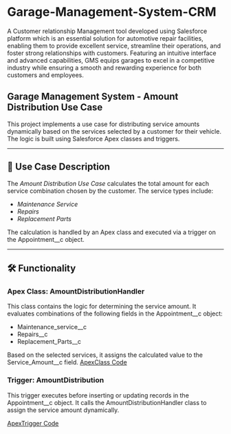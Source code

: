 # Garage-Management-System-CRM


A Customer relationship Management tool developed using Salesforce platform which is an essential solution for automotive repair facilities, enabling them to provide excellent service, streamline their operations, and foster strong relationships with customers. Featuring an intuitive interface and advanced capabilities, GMS equips garages to excel in a competitive industry while ensuring a smooth and rewarding experience for both customers and employees.

## Garage Management System - Amount Distribution Use Case

This project implements a use case for distributing service amounts dynamically based on the services selected by a customer for their vehicle. The logic is built using Salesforce Apex classes and triggers.

---

## 📝 Use Case Description

The *Amount Distribution Use Case* calculates the total amount for each service combination chosen by the customer. The service types include:

- *Maintenance Service*
- *Repairs*
- *Replacement Parts*

The calculation is handled by an Apex class and executed via a trigger on the Appointment__c object.

---

## 🛠 Functionality

### Apex Class: AmountDistributionHandler
This class contains the logic for determining the service amount. It evaluates combinations of the following fields in the Appointment__c object:
- Maintenance_service__c
- Repairs__c
- Replacement_Parts__c

Based on the selected services, it assigns the calculated value to the Service_Amount__c field.
[ApexClass Code](main/ApexClass.java)

### Trigger: AmountDistribution
This trigger executes before inserting or updating records in the Appointment__c object. It calls the AmountDistributionHandler class to assign the service amount dynamically.

[ApexTrigger Code](main/ApexTrigger.java)

